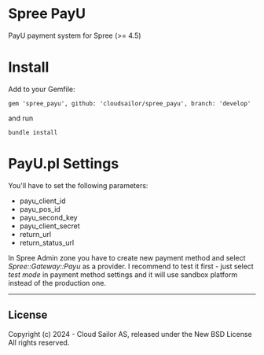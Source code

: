 Spree PayU
====================

PayU payment system for Spree (>= 4.5)

Install
=======

Add to your Gemfile:

    gem 'spree_payu', github: 'cloudsailor/spree_payu', branch: 'develop'

and run

    bundle install

PayU.pl Settings
========

You'll have to set the following parameters:
  * payu_client_id
  * payu_pos_id
  * payu_second_key
  * payu_client_secret
  * return_url
  * return_status_url

In Spree Admin zone you have to create new payment method and select *Spree::Gateway::Payu* as a provider.
I recommend to test it first - just select *test mode* in payment method settings and it will use sandbox platform instead of the production one.

------------------------------------------------------------------------------
License
------------------------------------------------------------------------------

Copyright (c) 2024 - Cloud Sailor AS, released under the New BSD License All rights reserved.
